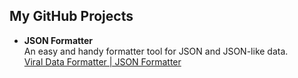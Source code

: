 My GitHub Projects
---
* **JSON Formatter**  
	An easy and handy formatter tool for JSON and JSON-like data.  
	[Viral Data Formatter | JSON Formatter](https://virallalakia.github.io/viral-data-formatter/)  
